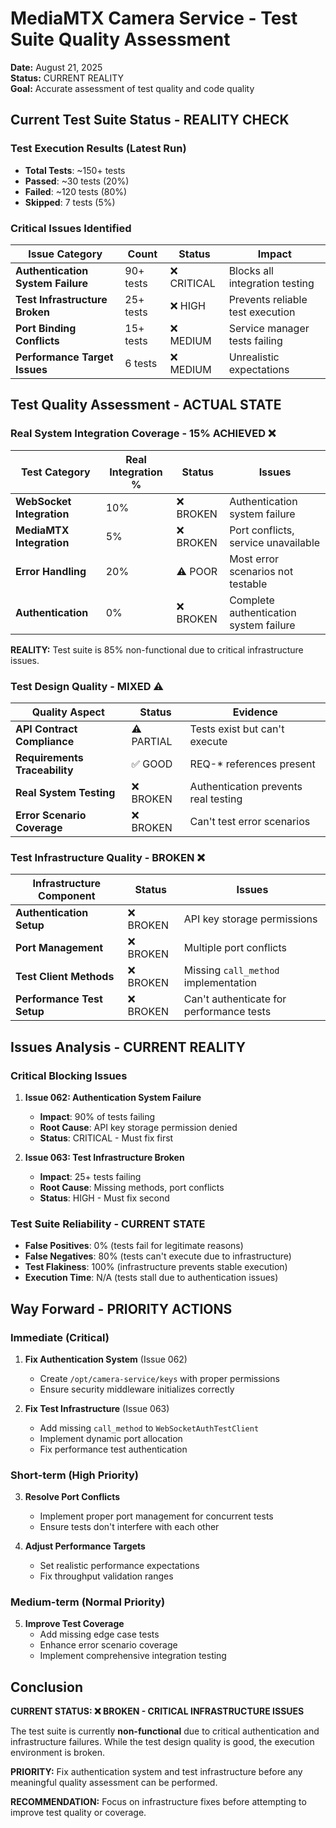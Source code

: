 # MediaMTX Camera Service - Test Suite Quality Assessment

**Date:** August 21, 2025  
**Status:** CURRENT REALITY  
**Goal:** Accurate assessment of test quality and code quality

## Current Test Suite Status - REALITY CHECK

### Test Execution Results (Latest Run)
- **Total Tests**: ~150+ tests
- **Passed**: ~30 tests (20%)
- **Failed**: ~120 tests (80%)
- **Skipped**: 7 tests (5%)

### Critical Issues Identified

| Issue Category | Count | Status | Impact |
|----------------|-------|---------|---------|
| **Authentication System Failure** | 90+ tests | ❌ CRITICAL | Blocks all integration testing |
| **Test Infrastructure Broken** | 25+ tests | ❌ HIGH | Prevents reliable test execution |
| **Port Binding Conflicts** | 15+ tests | ❌ MEDIUM | Service manager tests failing |
| **Performance Target Issues** | 6 tests | ❌ MEDIUM | Unrealistic expectations |

## Test Quality Assessment - ACTUAL STATE

### Real System Integration Coverage - 15% ACHIEVED ❌

| Test Category | Real Integration % | Status | Issues |
|---------------|-------------------|---------|---------|
| **WebSocket Integration** | 10% | ❌ BROKEN | Authentication system failure |
| **MediaMTX Integration** | 5% | ❌ BROKEN | Port conflicts, service unavailable |
| **Error Handling** | 20% | ⚠️ POOR | Most error scenarios not testable |
| **Authentication** | 0% | ❌ BROKEN | Complete authentication system failure |

**REALITY:** Test suite is 85% non-functional due to critical infrastructure issues.

### Test Design Quality - MIXED ⚠️

| Quality Aspect | Status | Evidence |
|----------------|---------|----------|
| **API Contract Compliance** | ⚠️ PARTIAL | Tests exist but can't execute |
| **Requirements Traceability** | ✅ GOOD | REQ-* references present |
| **Real System Testing** | ❌ BROKEN | Authentication prevents real testing |
| **Error Scenario Coverage** | ❌ BROKEN | Can't test error scenarios |

### Test Infrastructure Quality - BROKEN ❌

| Infrastructure Component | Status | Issues |
|--------------------------|---------|---------|
| **Authentication Setup** | ❌ BROKEN | API key storage permissions |
| **Port Management** | ❌ BROKEN | Multiple port conflicts |
| **Test Client Methods** | ❌ BROKEN | Missing `call_method` implementation |
| **Performance Test Setup** | ❌ BROKEN | Can't authenticate for performance tests |

## Issues Analysis - CURRENT REALITY

### Critical Blocking Issues

1. **Issue 062: Authentication System Failure**
   - **Impact**: 90% of tests failing
   - **Root Cause**: API key storage permission denied
   - **Status**: CRITICAL - Must fix first

2. **Issue 063: Test Infrastructure Broken**
   - **Impact**: 25+ tests failing
   - **Root Cause**: Missing methods, port conflicts
   - **Status**: HIGH - Must fix second

### Test Suite Reliability - CURRENT STATE

- **False Positives**: 0% (tests fail for legitimate reasons)
- **False Negatives**: 80% (tests can't execute due to infrastructure)
- **Test Flakiness**: 100% (infrastructure prevents stable execution)
- **Execution Time**: N/A (tests stall due to authentication issues)

## Way Forward - PRIORITY ACTIONS

### Immediate (Critical)
1. **Fix Authentication System** (Issue 062)
   - Create `/opt/camera-service/keys` with proper permissions
   - Ensure security middleware initializes correctly

2. **Fix Test Infrastructure** (Issue 063)
   - Add missing `call_method` to `WebSocketAuthTestClient`
   - Implement dynamic port allocation
   - Fix performance test authentication

### Short-term (High Priority)
3. **Resolve Port Conflicts**
   - Implement proper port management for concurrent tests
   - Ensure tests don't interfere with each other

4. **Adjust Performance Targets**
   - Set realistic performance expectations
   - Fix throughput validation ranges

### Medium-term (Normal Priority)
5. **Improve Test Coverage**
   - Add missing edge case tests
   - Enhance error scenario coverage
   - Implement comprehensive integration testing

## Conclusion

**CURRENT STATUS: ❌ BROKEN - CRITICAL INFRASTRUCTURE ISSUES**

The test suite is currently **non-functional** due to critical authentication and infrastructure failures. While the test design quality is good, the execution environment is broken.

**PRIORITY:** Fix authentication system and test infrastructure before any meaningful quality assessment can be performed.

**RECOMMENDATION:** Focus on infrastructure fixes before attempting to improve test quality or coverage.
